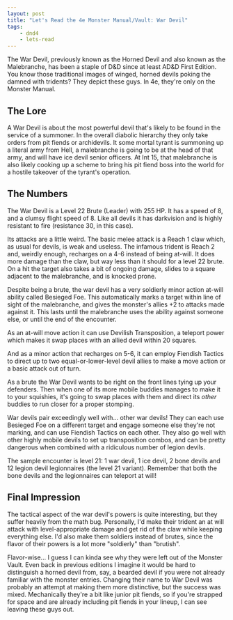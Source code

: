 ```yaml
---
layout: post
title: "Let's Read the 4e Monster Manual/Vault: War Devil"
tags:
    - dnd4
    - lets-read
---
```


The War Devil, previously known as the Horned Devil and also known as the
Malebranche, has been a staple of D&D since at least AD&D First Edition. You
know those traditional images of winged, horned devils poking the damned with
tridents? They depict these guys. In 4e, they're only on the Monster Manual.

## The Lore

A War Devil is about the most powerful devil that's likely to be found in the
service of a summoner. In the overall diabolic hierarchy they only take orders
from pit fiends or archidevils. It some mortal tyrant is summoning up a literal
army from Hell, a malebranche is going to be at the head of that army, and will
have ice devil senior officers. At Int 15, that malebranche is also likely
cooking up a scheme to bring his pit fiend boss into the world for a hostile
takeover of the tyrant's operation.

## The Numbers

The War Devil is a Level 22 Brute (Leader) with 255 HP. It has a speed of 8, and
a clumsy flight speed of 8. Like all devils it has darkvision and is highly
resistant to fire (resistance 30, in this case).

Its attacks are a little weird. The basic melee attack is a Reach 1 claw which,
as usual for devils, is weak and useless. The infamous trident is Reach 2 and,
weirdly enough, recharges on a 4-6 instead of being at-will. It does more damage
than the claw, but way less than it should for a level 22 brute. On a hit the
target also takes a bit of ongoing damage, slides to a square adjacent to the
malebranche, and is knocked prone.

Despite being a brute, the war devil has a very soldierly minor action at-will
ability called Besieged Foe. This automatically marks a target within line of
sight of the malebranche, and gives the monster's allies +2 to attacks made
against it. This lasts until the malebranche uses the ability against someone
else, or until the end of the encounter.

As an at-will move action it can use Devilish Transposition, a teleport power
which makes it swap places with an allied devil within 20 squares.

And as a minor action that recharges on 5-6, it can employ Fiendish Tactics to
direct up to two equal-or-lower-level devil allies to make a move action or a
basic attack out of turn.

As a brute the War Devil wants to be right on the front lines tying up your
defenders. Then when one of its more mobile buddies manages to make it to your
squishies, it's going to swap places with them and direct its _other_ buddies to
run closer for a proper stomping.

War devils pair exceedingly well with... other war devils! They can each use
Besieged Foe on a different target and engage someone else they're not marking,
and can use Fiendish Tactics on each other. They also go well with other highly
mobile devils to set up transposition combos, and can be pretty dangerous when
combined with a ridiculous number of legion devils.

The sample encounter is level 21: 1 war devil, 1 ice devil, 2 bone devils and 12
legion devil legionnaires (the level 21 variant). Remember that both the bone
devils and the legionnaires can teleport at will!

## Final Impression

The tactical aspect of the war devil's powers is quite interesting, but they
suffer heavily from the math bug. Personally, I'd make their trident an at will
attack with level-appropriate damage and get rid of the claw while keeping
everything else. I'd also make them soldiers instead of brutes, since the flavor
of their powers is a lot more "soldierly" than "brutish".

Flavor-wise... I guess I can kinda see why they were left out of the Monster
Vault. Even back in previous editions I imagine it would be hard to distinguish
a horned devil from, say, a bearded devil if you were not already familiar with
the monster entries. Changing their name to War Devil was probably an attempt at
making them more distinctive, but the success was mixed. Mechanically they're a
bit like junior pit fiends, so if you're strapped for space and are already
including pit fiends in your lineup, I can see leaving these guys out.
